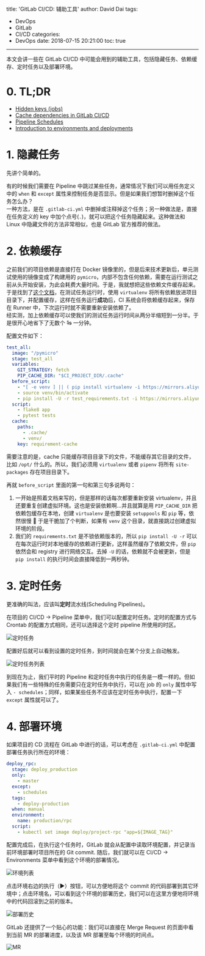 title: 'GitLab CI/CD: 辅助工具'
author: David Dai
tags:
  - DevOps
  - GitLab
  - CI/CD
categories:
  - DevOps
date: 2018-07-15 20:21:00
toc: true

---
本文会讲一些在 GitLab CI/CD 中可能会用到的辅助工具，包括隐藏任务、依赖缓存、定时任务以及部署环境。

<!--more-->

# 0. TL;DR

* [Hidden keys (jobs)](https://docs.gitlab.com/ee/ci/yaml/#hidden-keys-jobs)
* [Cache dependencies in GitLab CI/CD](https://docs.gitlab.com/ee/ci/caching/index.html)
* [Pipeline Schedules](https://docs.gitlab.com/ee/user/project/pipelines/schedules.html)
* [Introduction to environments and deployments](https://docs.gitlab.com/ee/ci/environments.html)

# 1. 隐藏任务
先讲个简单的。

有的时候我们需要在 Pipeline 中跳过某些任务，通常情况下我们可以用任务定义中的 `when` 和 `except` 属性来控制任务是否显示。但是如果我们想暂时删掉这个任务怎么办？  
一种方法，是在 `.gitlab-ci.yml` 中删掉或注释掉这个任务；另一种做法是，直接在任务定义的 key 中加个点号(`.`)，就可以把这个任务隐藏起来。这种做法和 Linux 中隐藏文件的方法非常相似，也是 GitLab 官方推荐的做法。

# 2. 依赖缓存
之前我们的项目依赖是直接打在 Docker 镜像里的，但是后来技术更新后，单元测试使用的镜像变成了构建用的 `pymicro`，内部不包含任何依赖，需要在运行测试之前从头开始安装，为此会耗费大量时间。于是，我就想把这些依赖文件缓存起来。于是找到了[这个文档](https://docs.gitlab.com/ee/ci/caching/index.html#caching-python-dependencies)，在测试任务运行时，使用 `virtualenv` 将所有依赖放进项目目录下，并配置缓存，这样在任务运行**成功**后，CI 系统会将依赖缓存起来，保存在 Runner 中，下次运行时就不需要重新安装依赖了。  
经实测，加上依赖缓存可以使我们的测试任务运行时间从两分半缩短到一分半。于是很开心地省下了无数个 ~~1s~~ 一分钟。

配置文件如下：
```yaml
test_all:
  image: "/pymicro"
  stage: test_all
  variables:
    GIT_STRATEGY: fetch
    PIP_CACHE_DIR: "$CI_PROJECT_DIR/.cache"
  before_script:
    - "[ -e venv ] || ( pip install virtualenv -i https://mirrors.aliyun.com/pypi/simple && virtualenv venv )"
    - source venv/bin/activate
    - pip install -U -r test_requirements.txt -i https://mirrors.aliyun.com/pypi/simple
  script:
    - flake8 app
    - pytest tests
  cache:
    paths:
      - .cache/
      - venv/
    key: requirement-cache
```

需要注意的是，cache 只能缓存项目目录下的文件，不能缓存其它目录的文件，比如 `/opt/` 什么的。所以，我们必须用 `virtualenv` 或者 `pipenv` 将所有 `site-packages` 存在项目目录下。

再就 `before_script` 里面的第一句和第三句多说两句：
1. 一开始是照着文档来写的，但是那样的话每次都要重新安装 virtualenv，并且还要重复创建虚拟环境。这也是安装依赖啊…并且就算是用 `PIP_CACHE_DIR` 把依赖包缓存在本地，创建 `virtualenv` 是也要安装 `setuppools` 和 `pip` 等，依然很慢 :new_moon_with_face: 于是干脆加了个判断，如果有 `venv` 这个目录，就直接跳过创建虚拟环境的阶段。
2. 我们的 `requirements.txt` 是不锁依赖版本的，所以 `pip install -U -r` 可以在每次运行时对本地缓存的依赖进行更新，这样虽然缓存了依赖文件，但 `pip` 依然会和 registry 进行网络交互。去掉 `-U` 的话，依赖就不会被更新，但是 `pip install` 的执行时间会直接降低到一两秒钟。

# 3. 定时任务
更准确的叫法，应该叫**定时**流水线(Scheduling Pipelines)。

在项目的 CI/CD → Pipeline 菜单中，我们可以配置定时任务。定时的配置方式与 Crontab 的配置方式相同，还可以选择这个定时 pipeline 所使用的时区。

![定时任务](/pics/cicd/schedule.png)

配置好后就可以看到设置的定时任务，到时间就会在某个分支上自动触发。

![定时任务列表](/pics/cicd/schedule-pipeline.png)

到现在为止，我们平时的 Pipeline 和定时任务中执行的任务是一模一样的。但如果我们有一些特殊的任务需要只在定时任务中执行，可以在 job 的 `only` 属性中写入 `- schedules`；同样，如果某些任务不应该在定时任务中执行，配置一下 `except` 属性就可以了。

# 4. 部署环境
如果项目的 CD 流程在 GitLab 中进行的话，可以考虑在 `.gitlab-ci.yml` 中配置部署任务执行所在的环境：

```yaml
deploy_rpc:
  stage: deploy_production
  only:
    - master
  except:
    - schedules
  tags:
    - deploy-production
  when: manual
  environment:
    name: production/rpc
  script:
    - kubectl set image deploy/project-rpc "app=${IMAGE_TAG}"
```

配置完成后，在执行这个任务时，GitLab 就会从配置中读取环境配置，并记录当前环境部署时项目所在的 Git commit. 随后，我们就可以在 CI/CD → Environments 菜单中看到这个环境的部署情况。

![环境列表](/pics/cicd/environment.png)

点击环境右边的执行（:arrow_forward:）按钮，可以方便地将这个 commit 的代码部署到其它环境中；点击环境名，可以看到这个环境的部署历史，我们可以在这里方便地将环境中的代码回滚到之前的版本。

![部署历史](/pics/cicd/deploy-history.png)

GitLab 还提供了一个贴心的功能：我们可以直接在 Merge Request 的页面中看到当前 MR 的部署进度，以及该 MR 部署至每个环境的时间点。

![MR](/pics/cicd/environment-pr.png)

